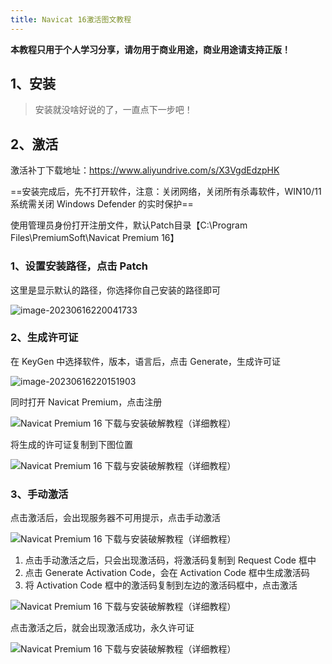 ```yaml
---
title: Navicat 16激活图文教程
---
```


**本教程只用于个人学习分享，请勿用于商业用途，商业用途请支持正版！**

## 1、安装

> 安装就没啥好说的了，一直点下一步吧！

## 2、激活

激活补丁下载地址：https://www.aliyundrive.com/s/X3VgdEdzpHK

==安装完成后，先不打开软件，注意：关闭网络，关闭所有杀毒软件，WIN10/11 系统需关闭 Windows Defender 的实时保护==

使用管理员身份打开注册文件，默认Patch目录【C:\Program Files\PremiumSoft\Navicat Premium 16】

### 1、设置安装路径，点击 Patch

这里是显示默认的路径，你选择你自己安装的路径即可

![image-20230616220041733](https://javaxiaobear-1301481032.cos.ap-guangzhou.myqcloud.com/picture-bed/image-20230616220041733.png)



### 2、生成许可证

在 KeyGen 中选择软件，版本，语言后，点击 Generate，生成许可证

![image-20230616220151903](https://javaxiaobear-1301481032.cos.ap-guangzhou.myqcloud.com/picture-bed/image-20230616220151903.png)

同时打开 Navicat Premium，点击注册

![Navicat Premium 16 下载与安装破解教程（详细教程）](https://cdn.learnku.com/uploads/images/202205/07/91700/5LSALcFPjA.png!large)

将生成的许可证复制到下图位置

![Navicat Premium 16 下载与安装破解教程（详细教程）](https://cdn.learnku.com/uploads/images/202205/07/91700/psMmZmVXM0.png!large)

### 3、手动激活

点击激活后，会出现服务器不可用提示，点击手动激活

![Navicat Premium 16 下载与安装破解教程（详细教程）](https://cdn.learnku.com/uploads/images/202205/07/91700/psMmZmVXM0.png!large)

1. 点击手动激活之后，只会出现激活码，将激活码复制到 Request Code 框中
2. 点击 Generate Activation Code，会在 Activation Code 框中生成激活码
3. 将 Activation Code 框中的激活码复制到左边的激活码框中，点击激活

![Navicat Premium 16 下载与安装破解教程（详细教程）](https://cdn.learnku.com/uploads/images/202205/07/91700/Co0EQYzdSv.png!large)

点击激活之后，就会出现激活成功，永久许可证

![Navicat Premium 16 下载与安装破解教程（详细教程）](https://cdn.learnku.com/uploads/images/202205/07/91700/9BlmY48hYj.png!large)


